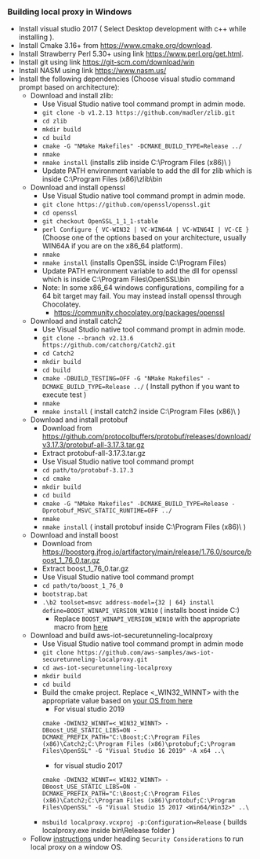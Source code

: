 ### Building local proxy in Windows
* Install visual studio 2017 ( Select Desktop development with c++ while installing ).
* Install Cmake 3.16+ from https://www.cmake.org/download.
* Install Strawberry Perl 5.30+ using link https://www.perl.org/get.html.
* Install git using link https://git-scm.com/download/win
* Install NASM using link https://www.nasm.us/
* Install the following dependencies (Choose visual studio command prompt based on architecture):
    * Download and install zlib:
        * Use Visual Studio native tool command prompt in admin mode.
        * `git clone -b v1.2.13 https://github.com/madler/zlib.git`
        * `cd zlib`
        * `mkdir build`
        * `cd build`
        * `cmake -G "NMake Makefiles" -DCMAKE_BUILD_TYPE=Release ../`
        * `nmake`
        * `nmake install` (installs zlib inside C:\Program Files (x86)\ )
        * Update PATH environment variable to add the dll for zlib which is inside C:\Program Files (x86)\zlib\bin
    * Download and install openssl
        * Use Visual Studio native tool command prompt in admin mode.
        * `git clone https://github.com/openssl/openssl.git`
        * `cd openssl`
        * `git checkout OpenSSL_1_1_1-stable`
        * `perl Configure { VC-WIN32 | VC-WIN64A | VC-WIN64I | VC-CE }` (Choose one of the options based on your architecture, usually WIN64A if you are on the x86_64 platform).
        * `nmake`
        * `nmake install` (installs OpenSSL inside C:\Program Files\)
        * Update PATH environment variable to add the dll for openssl which is inside C:\Program Files\OpenSSL\bin
        * Note: In some x86_64 windows configurations, compiling for a 64 bit target may fail. You may instead install openssl through Chocolatey.
          * https://community.chocolatey.org/packages/openssl
    * Download and install catch2
      * Use Visual Studio native tool command prompt in admin mode.
      * `git clone --branch v2.13.6 https://github.com/catchorg/Catch2.git`
      * `cd Catch2`
      * `mkdir build`
      * `cd build`
      * `cmake -DBUILD_TESTING=OFF -G "NMake Makefiles" -DCMAKE_BUILD_TYPE=Release ../` ( Install python if you want to execute test )
      * `nmake`
      * `nmake install` ( install catch2 inside C:\Program Files (x86)\ )
    * Download and install protobuf
        * Download from https://github.com/protocolbuffers/protobuf/releases/download/v3.17.3/protobuf-all-3.17.3.tar.gz
        * Extract protobuf-all-3.17.3.tar.gz
        * Use Visual Studio native tool command prompt
        * `cd path/to/protobuf-3.17.3`
        * `cd cmake`
        * `mkdir build`
        * `cd build`
        * `cmake -G "NMake Makefiles" -DCMAKE_BUILD_TYPE=Release -Dprotobuf_MSVC_STATIC_RUNTIME=OFF ../`
        * `nmake`
        * `nmake install` ( install protobuf inside C:\Program Files (x86)\ )
    * Download and install boost
        * Download from https://boostorg.jfrog.io/artifactory/main/release/1.76.0/source/boost_1_76_0.tar.gz
        * Extract boost_1_76_0.tar.gz
        * Use Visual Studio native tool command prompt
        * `cd path/to/boost_1_76_0`
        * `bootstrap.bat`
        * `.\b2 toolset=msvc address-model={32 | 64} install define=BOOST_WINAPI_VERSION_WIN10` ( installs boost inside C:\)
            * Replace `BOOST_WINAPI_VERSION_WIN10` with the appropriate macro from [here](https://www.boost.org/doc/libs/develop/libs/winapi/doc/html/winapi/config.html)
    * Download and build aws-iot-securetunneling-localproxy
        * Use Visual Studio native tool command prompt in admin mode
        * `git clone https://github.com/aws-samples/aws-iot-securetunneling-localproxy.git`
        * `cd aws-iot-securetunneling-localproxy`
        * `mkdir build`
        * `cd build`
        * Build the cmake project. Replace <_WIN32_WINNT> with the appropriate value based on [your OS from here](https://docs.microsoft.com/en-us/cpp/porting/modifying-winver-and-win32-winnt?view=vs-2019)
            * For visual studio 2019
            ```
            cmake -DWIN32_WINNT=<_WIN32_WINNT> -DBoost_USE_STATIC_LIBS=ON -DCMAKE_PREFIX_PATH="C:\Boost;C:\Program Files (x86)\Catch2;C:\Program Files (x86)\protobuf;C:\Program Files\OpenSSL" -G "Visual Studio 16 2019" -A x64 ..\
            ```
            * for visual studio 2017
            ```
            cmake -DWIN32_WINNT=<_WIN32_WINNT> -DBoost_USE_STATIC_LIBS=ON -DCMAKE_PREFIX_PATH="C:\Boost;C:\Program Files (x86)\Catch2;C:\Program Files (x86)\protobuf;C:\Program Files\OpenSSL" -G "Visual Studio 15 2017 <Win64/Win32>" ..\
            ```
        * `msbuild localproxy.vcxproj -p:Configuration=Release` ( builds localproxy.exe inside bin\Release folder )
    * Follow [instructions](https://github.com/aws-samples/aws-iot-securetunneling-localproxy) under heading `Security Considerations` to run local proxy on a window OS.
